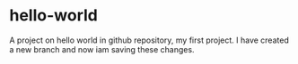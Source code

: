 # hello-world
A project on hello world in github repository, my first project.
I have created a new branch and now iam saving these changes.
